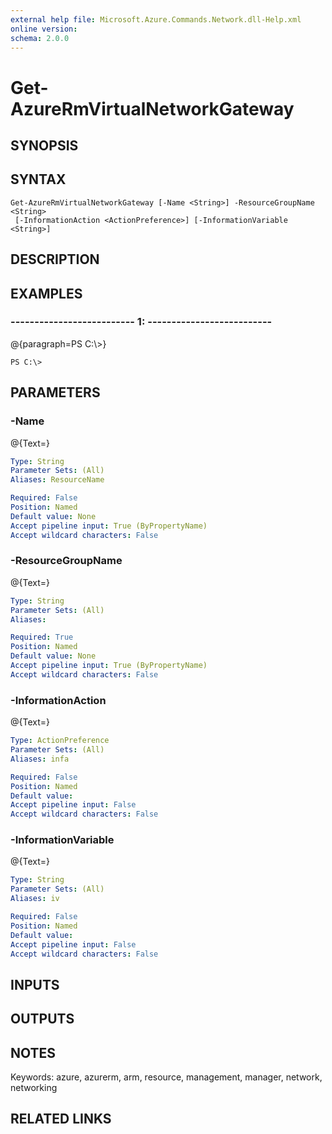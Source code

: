 ```yaml
---
external help file: Microsoft.Azure.Commands.Network.dll-Help.xml
online version: 
schema: 2.0.0
---
```


# Get-AzureRmVirtualNetworkGateway
## SYNOPSIS

## SYNTAX

```
Get-AzureRmVirtualNetworkGateway [-Name <String>] -ResourceGroupName <String>
 [-InformationAction <ActionPreference>] [-InformationVariable <String>]
```

## DESCRIPTION

## EXAMPLES

### --------------------------  1:  --------------------------
@{paragraph=PS C:\\\>}

```
PS C:\>
```

## PARAMETERS

### -Name
@{Text=}

```yaml
Type: String
Parameter Sets: (All)
Aliases: ResourceName

Required: False
Position: Named
Default value: None
Accept pipeline input: True (ByPropertyName)
Accept wildcard characters: False
```

### -ResourceGroupName
@{Text=}

```yaml
Type: String
Parameter Sets: (All)
Aliases: 

Required: True
Position: Named
Default value: None
Accept pipeline input: True (ByPropertyName)
Accept wildcard characters: False
```

### -InformationAction
@{Text=}

```yaml
Type: ActionPreference
Parameter Sets: (All)
Aliases: infa

Required: False
Position: Named
Default value: 
Accept pipeline input: False
Accept wildcard characters: False
```

### -InformationVariable
@{Text=}

```yaml
Type: String
Parameter Sets: (All)
Aliases: iv

Required: False
Position: Named
Default value: 
Accept pipeline input: False
Accept wildcard characters: False
```

## INPUTS

## OUTPUTS

## NOTES
Keywords: azure, azurerm, arm, resource, management, manager, network, networking

## RELATED LINKS

